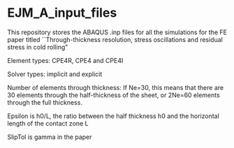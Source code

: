 # EJM_A_input_files
This repository stores the ABAQUS .inp files for all the simulations for the FE paper titled ``Through-thickness resolution, stress oscillations and residual stress in cold rolling"

Element types: CPE4R, CPE4 and CPE4I

Solver types: implicit and explicit

Number of elements through thickness: If Ne=30, this means that there are 30 elements through the half-thickness of the sheet, or 2Ne=60 elements through the full thickness.

Epsilon is h0/L, the ratio between the half thickness h0 and the horizontal length of the contact zone L

SlipTol is gamma in the paper
